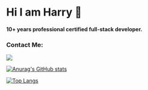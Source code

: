# Hi I am Harry 👋

#### 10+ years professional certified full-stack developer.

### Contact Me:
<a href="https://www.linkedin.com/in/harryji/" rel="nofollow"><img src="https://img.shields.io/badge/Harry%20Ji-blue?style=flat&logo=linkedin&labelColor=blue"></a>

<!--
**harryji168/harryji168** is a ✨ _special_ ✨ repository because its `README.md` (this file) appears on your GitHub profile.

Here are some ideas to get you started:

- 🔭 I’m currently working on ...
- 🌱 I’m currently learning ...
- 👯 I’m looking to collaborate on ...
- 🤔 I’m looking for help with ...
- 💬 Ask me about ...
- 📫 How to reach me: ...
- 😄 Pronouns: ...
- ⚡ Fun fact: ...
-->
[![Anurag's GitHub stats](https://github-readme-stats.vercel.app/api?username=harryji168)](https://github.com/anuraghazra/github-readme-stats)


[![Top Langs](https://github-readme-stats.vercel.app/api/top-langs/?username=harryji168)](https://github.com/anuraghazra/github-readme-stats)


